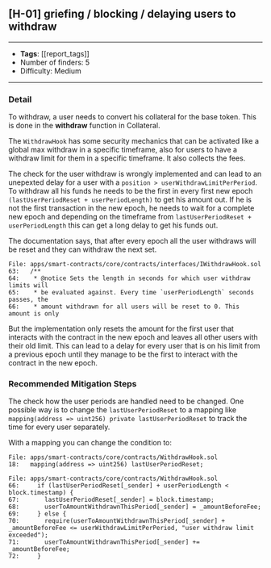 ## [H-01] griefing / blocking / delaying users to withdraw
----
- **Tags**:  [[report_tags]]
- Number of finders: 5
- Difficulty: Medium
---
### Detail

To withdraw, a user needs to convert his collateral for the base token. This is done in the **withdraw** function in Collateral.

The `WithdrawHook` has some security mechanics that can be activated like a global max withdraw in a specific timeframe, also for users to have a withdraw limit for them in a specific timeframe. It also collects the fees.

The check for the user withdraw is wrongly implemented and can lead to an unepexted delay for a user with a `position > userWithdrawLimitPerPeriod`. To withdraw all his funds he needs to be the first in every first new epoch `(lastUserPeriodReset + userPeriodLength)` to get his amount out. If he is not the first transaction in the new epoch, he needs to wait for a complete new epoch and depending on the timeframe from `lastUserPeriodReset + userPeriodLength` this can get a long delay to get his funds out.

The documentation says, that after every epoch all the user withdraws will be reset and they can withdraw the next set.

```
File: apps/smart-contracts/core/contracts/interfaces/IWithdrawHook.sol
63:   /**
64:    * @notice Sets the length in seconds for which user withdraw limits will
65:    * be evaluated against. Every time `userPeriodLength` seconds passes, the
66:    * amount withdrawn for all users will be reset to 0. This amount is only
```

But the implementation only resets the amount for the first user that interacts with the contract in the new epoch and leaves all other users with their old limit. This can lead to a delay for every user that is on his limit from a previous epoch until they manage to be the first to interact with the contract in the new epoch.

### Recommended Mitigation Steps

The check how the user periods are handled need to be changed. One possible way is to change the `lastUserPeriodReset` to a mapping like `mapping(address => uint256) private lastUserPeriodReset` to track the time for every user separately.

With a mapping you can change the condition to:

```
File: apps/smart-contracts/core/contracts/WithdrawHook.sol
18:   mapping(address => uint256) lastUserPeriodReset;

File: apps/smart-contracts/core/contracts/WithdrawHook.sol
66:     if (lastUserPeriodReset[_sender] + userPeriodLength < block.timestamp) {
67:       lastUserPeriodReset[_sender] = block.timestamp;
68:       userToAmountWithdrawnThisPeriod[_sender] = _amountBeforeFee;
69:     } else {
70:       require(userToAmountWithdrawnThisPeriod[_sender] + _amountBeforeFee <= userWithdrawLimitPerPeriod, "user withdraw limit exceeded");
71:       userToAmountWithdrawnThisPeriod[_sender] += _amountBeforeFee;
72:     }
```
